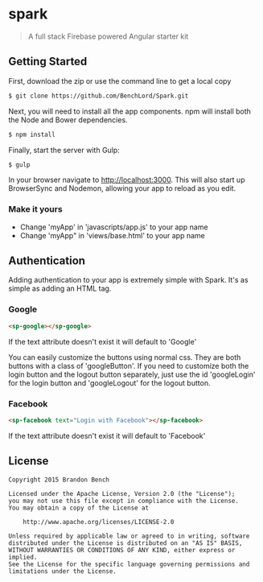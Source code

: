 # spark

> A full stack Firebase powered Angular starter kit

## Getting Started

First, download the zip or use the command line to get a local copy

```sh
$ git clone https://github.com/BenchLord/Spark.git
```

Next, you will need to install all the app components. npm will install both
the Node and Bower dependencies.

```sh
$ npm install
```

Finally, start the server with Gulp:

```sh
$ gulp
```

In your browser navigate to [http://localhost:3000](http://localhost:3000). This
will also start up BrowserSync and Nodemon, allowing your app to reload as you
edit.

### Make it yours

- Change 'myApp' in 'javascripts/app.js' to your app name
- Change 'myApp" in 'views/base.html' to your app name

## Authentication

Adding authentication to your app is extremely simple with Spark. It's as
simple as adding an HTML tag.

### Google

```html
<sp-google></sp-google>
```

If the text attribute doesn't exist it will default to 'Google'

You can easily customize the buttons using normal css. They are both
buttons with a class of 'googleButton'. If you need to customize both the
login button and the logout button separately, just use the id 'googleLogin'
for the login button and 'googleLogout' for the logout button.

### Facebook

```html
<sp-facebook text="Login with Facebook"></sp-facebook>
```

If the text attribute doesn't exist it will default to 'Facebook'

## License

```
Copyright 2015 Brandon Bench

Licensed under the Apache License, Version 2.0 (the "License");
you may not use this file except in compliance with the License.
You may obtain a copy of the License at

    http://www.apache.org/licenses/LICENSE-2.0

Unless required by applicable law or agreed to in writing, software
distributed under the License is distributed on an "AS IS" BASIS,
WITHOUT WARRANTIES OR CONDITIONS OF ANY KIND, either express or implied.
See the License for the specific language governing permissions and
limitations under the License.
```
